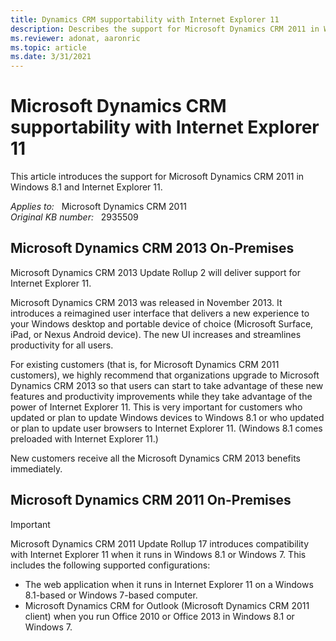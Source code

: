 ```yaml
---
title: Dynamics CRM supportability with Internet Explorer 11
description: Describes the support for Microsoft Dynamics CRM 2011 in Windows 8.1 and Internet Explorer 11.
ms.reviewer: adonat, aaronric
ms.topic: article
ms.date: 3/31/2021
---
```

# Microsoft Dynamics CRM supportability with Internet Explorer 11

This article introduces the support for Microsoft Dynamics CRM 2011 in Windows 8.1 and Internet Explorer 11.

_Applies to:_ &nbsp; Microsoft Dynamics CRM 2011  
_Original KB number:_ &nbsp; 2935509

## Microsoft Dynamics CRM 2013 On-Premises

Microsoft Dynamics CRM 2013 Update Rollup 2 will deliver support for Internet Explorer 11.

Microsoft Dynamics CRM 2013 was released in November 2013. It introduces a reimagined user interface that delivers a new experience to your Windows desktop and portable device of choice (Microsoft Surface, iPad, or Nexus Android device). The new UI increases and streamlines productivity for all users.

For existing customers (that is, for Microsoft Dynamics CRM 2011 customers), we highly recommend that organizations upgrade to Microsoft Dynamics CRM 2013 so that users can start to take advantage of these new features and productivity improvements while they take advantage of the power of Internet Explorer 11. This is very important for customers who updated or plan to update Windows devices to Windows 8.1 or who updated or plan to update user browsers to Internet Explorer 11. (Windows 8.1 comes preloaded with Internet Explorer 11.)

New customers receive all the Microsoft Dynamics CRM 2013 benefits immediately.

## Microsoft Dynamics CRM 2011 On-Premises

> [!IMPORTANT]
> Microsoft Dynamics CRM 2011 Update Rollup 17 introduces compatibility with Internet Explorer 11 when it runs in Windows 8.1 or Windows 7. This includes the following supported configurations:
>
> - The web application when it runs in Internet Explorer 11 on a Windows 8.1-based or Windows 7-based computer.
> - Microsoft Dynamics CRM for Outlook (Microsoft Dynamics CRM 2011 client) when you run Office 2010 or Office 2013 in Windows 8.1 or Windows 7.
